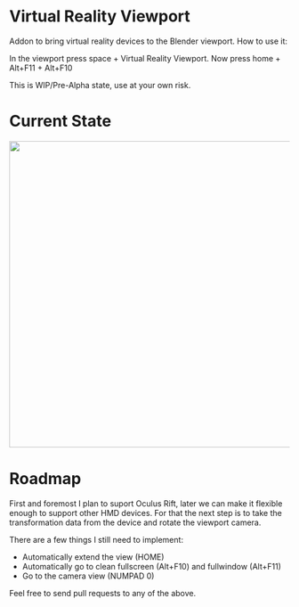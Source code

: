 # Virtual Reality Viewport
Addon to bring virtual reality devices to the Blender viewport.
How to use it:

In the viewport press space + Virtual Reality Viewport.
Now press home + Alt+F11 + Alt+F10

This is WIP/Pre-Alpha state, use at your own risk.

Current State
=============
<img src="https://pbs.twimg.com/media/CCDEuQFWIAIMaEN.jpg:large" width="550" />

Roadmap
=======
First and foremost I plan to suport Oculus Rift, later we can make it flexible enough to support other HMD devices.
For that the next step is to take the transformation data from the device and rotate the viewport camera.

There are a few things I still need to implement:
* Automatically extend the view (HOME)
* Automatically go to clean fullscreen (Alt+F10) and fullwindow (Alt+F11)
* Go to the camera view (NUMPAD 0)

Feel free to send pull requests to any of the above.
